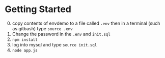 # Getting Started
0. copy contents of envdemo to a file called `.env` then in a terminal (such as gitbash) type `source .env`
1. Change the password in the `.env` and `init.sql`
2. `npm install`
3. log into mysql and type `source init.sql`
4. `node app.js`
